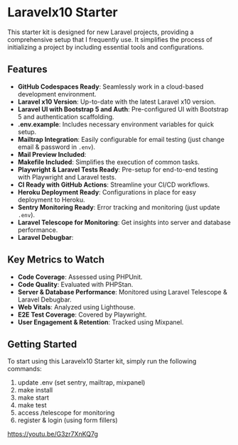 # Laravelx10 Starter

This starter kit is designed for new Laravel projects, providing a comprehensive setup that I frequently use. It simplifies the process of initializing a project by including essential tools and configurations.

## Features

-   **GitHub Codespaces Ready**: Seamlessly work in a cloud-based development environment.
-   **Laravel x10 Version**: Up-to-date with the latest Laravel x10 version.
-   **Laravel UI with Bootstrap 5 and Auth**: Pre-configured UI with Bootstrap 5 and authentication scaffolding.
-   **.env.example**: Includes necessary environment variables for quick setup.
-   **Mailtrap Integration**: Easily configurable for email testing (just change email & password in `.env`).
-   **Mail Preview Included**:
-   **Makefile Included**: Simplifies the execution of common tasks.
-   **Playwright & Laravel Tests Ready**: Pre-setup for end-to-end testing with Playwright and Laravel tests.
-   **CI Ready with GitHub Actions**: Streamline your CI/CD workflows.
-   **Heroku Deployment Ready**: Configurations in place for easy deployment to Heroku.
-   **Sentry Monitoring Ready**: Error tracking and monitoring (just update `.env`).
-   **Laravel Telescope for Monitoring**: Get insights into server and database performance.
-   **Laravel Debugbar**:

## Key Metrics to Watch

-   **Code Coverage**: Assessed using PHPUnit.
-   **Code Quality**: Evaluated with PHPStan.
-   **Server & Database Performance**: Monitored using Laravel Telescope & Laravel Debugbar.
-   **Web Vitals**: Analyzed using Lighthouse.
-   **E2E Test Coverage**: Covered by Playwright.
-   **User Engagement & Retention**: Tracked using Mixpanel.

## Getting Started

To start using this Laravelx10 Starter kit, simply run the following commands:

1. update .env (set sentry, mailtrap, mixpanel)
2. make install
3. make start
4. make test
5. access /telescope for monitoring
6. register & login (using form fillers)

https://youtu.be/G3zr7XnKQ7g
